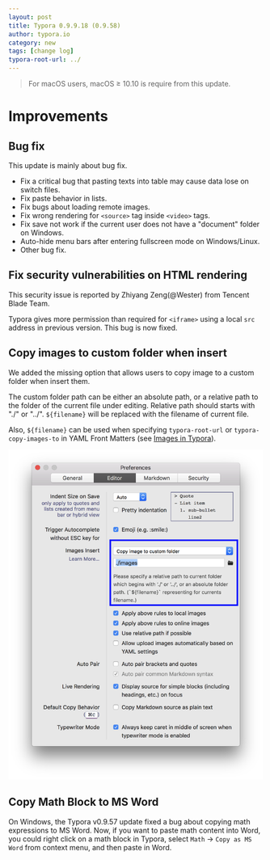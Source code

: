 ```yaml
---
layout: post
title: Typora 0.9.9.18 (0.9.58)
author: typora.io
category: new
tags: [change log]
typora-root-url: ../
---
```


>  For macOS users, macOS ≥ 10.10 is require from this update.

# Improvements

## Bug fix

This update is mainly about bug fix.

- Fix a critical bug that pasting texts into table may cause data lose on switch files.
- Fix paste behavior in lists.
- Fix bugs about loading remote images.
- Fix wrong rendering for `<source>` tag inside `<video>` tags.
- Fix save not work if the current user does not have a "document" folder on Windows.
- Auto-hide menu bars after entering fullscreen mode on Windows/Linux.
- Other bug fix.

## Fix security vulnerabilities on HTML rendering

This security issue is reported by Zhiyang Zeng(@Wester) from Tencent Blade Team.

Typora gives more permission than required for `<iframe>` using a local `src` address in previous version. This bug is now fixed.

## Copy images to custom folder when insert

We added the missing option that allows users to copy image to a custom folder when insert them.

The custom folder path can be either an absolute path, or a relative path to the folder of the current file under editing. Relative path should starts with "./" or "../". `${filename}` will be replaced with the filename of current file.

Also, `${filename}` can be used when specifying `typora-root-url` or `typora-copy-images-to`  in YAML Front Matters (see [Images in Typora](/Images/)).

![Snip20180911_5](/media/new-58/Snip20180911_5.png)

## Copy Math Block to MS Word

On Windows, the Typora v0.9.57 update fixed a bug about copying math expressions to MS Word. Now, if you want to paste math content into Word, you could right click on a math block in Typora, select `Math` → `Copy as MS Word` from context menu, and then paste in Word.

